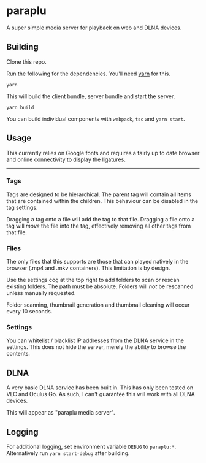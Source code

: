 # paraplu

A super simple media server for playback on web and DLNA devices.

## Building

Clone this repo.

Run the following for the dependencies. You'll need [yarn](https://yarnpkg.com/) for this.

`yarn`

 This will build the client bundle, server bundle and start the server. 

`yarn build` 

You can build individual components with `webpack`, `tsc` and `yarn start`. 

## Usage

This currently relies on Google fonts and requires a fairly up to date browser and online connectivity to display the ligatures. 

---

### Tags

Tags are designed to be hierarchical. The parent tag will contain all items that are contained within the children. This behaviour can be disabled in the tag settings.

Dragging a tag onto a file will add the tag to that file. Dragging a file onto a tag will _move_ the file into the tag, effectively removing all other tags from that file.

### Files

The only files that this supports are those that can played natively in the browser (.mp4 and .mkv containers). This limitation is by design.

Use the settings cog at the top right to add folders to scan or rescan existing folders. The path must be absolute. Folders will _not_ be rescanned unless manually requested. 

Folder scanning, thumbnail generation and thumbnail cleaning will occur every 10 seconds. 

### Settings

You can whitelist / blacklist IP addresses from the DLNA service in the settings. This does not hide the server, merely the ability to browse the contents.

## DLNA

A very basic DLNA service has been built in. This has only been tested on VLC and Oculus Go. As such, I can't guarantee this will work with all DLNA devices.

This will appear as "paraplu media server".

## Logging

For additional logging, set environment variable `DEBUG` to `paraplu:*`. Alternatively run `yarn start-debug` after building.
